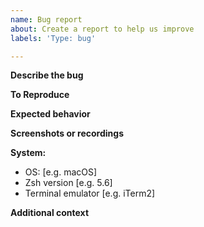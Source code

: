 ```yaml
---
name: Bug report
about: Create a report to help us improve
labels: 'Type: bug'

---
```


<!--
Fill this out before posting. You can delete irrelevant sections, but
an issue where no sections have been filled will be deleted without comment.
-->

**Describe the bug**
<!-- A clear and concise description of what the bug is. -->

**To Reproduce**
<!--
Steps to reproduce the behavior:
1. Enable plugin '...'
2. Run command '...', _or_ try to complete command '...', _etc._
3. See error
-->

**Expected behavior**
<!-- A clear and concise description of what you expected to happen. -->

**Screenshots or recordings**
<!--
If applicable, add screenshots or record an asciinema session (https://asciinema.org/)
to help explain your problem.
-->

**System:**
 - OS: [e.g. macOS]
 - Zsh version [e.g. 5.6]
 - Terminal emulator [e.g. iTerm2]

**Additional context**
<!-- Add any other context about the problem here. -->
